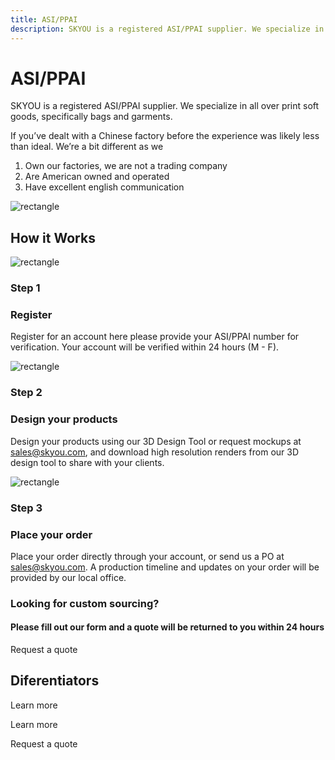 ```yaml
---
title: ASI/PPAI
description: SKYOU is a registered ASI/PPAI supplier. We specialize in all over print soft goods, specifically bags and garments.
---
```


<columns mode="normal" number="2" number-l="2" number-m="1" number-s="1" id="asi-ppai__hero">

<block id="asi-ppai__hero__info">

# ASI/PPAI

SKYOU is a registered ASI/PPAI supplier.  We specialize in all over print soft goods, specifically bags and garments.

If you’ve dealt with a Chinese factory before the experience was likely less than ideal.  We’re a bit different as we 
1. Own our factories, we are not a trading company 
2. Are American owned and operated 
3. Have excellent english communication 


</block>

<block id="asi-ppai__hero__image-content">

![rectangle](./img/backpack-medium.png)

</block>

</columns>









<columns mode="normal" number="1" number-m="1" number-s="1" id="asi-ppai__how-it-works__title">

## How it Works

</columns>










<columns mode="normal" number="3" number-l="3" number-m="2" number-s="1" id="asi-ppai__how-it-works__content">

<block>

![rectangle](./img/backpack-card-small.png)

### Step 1

### Register

Register for an account here please provide your ASI/PPAI number for verification.  Your account will be verified within 24 hours (M - F). 

</block>

<block>

![rectangle](./img/backpack-card-small.png)

### Step 2

### Design your products

Design your products using our 3D Design Tool or request mockups at sales@skyou.com, and download high resolution renders from our 3D design tool to share with your clients.

</block>

<block>

![rectangle](./img/backpack-card-small.png)

### Step 3

### Place your order

Place your order directly through your account, or send us a PO at sales@skyou.com.
A production timeline and updates on your order will be provided by our local office.

</block>

</columns>









<columns mode="normal" number="1" number-m="1" number-s="1" id="asi-ppai__request-quote">

<block>

<div id="asi-ppai__request-quote__title-content">

### Looking for custom sourcing?

#### Please fill out our form and a quote will be returned to you within 24 hours

</div>

<btn type="primary" url="/custom-sourcing">Request a quote</btn>

</block>

</columns>










<columns mode="normal" number="1" number-m="1" number-s="1" id="asi-ppai__deferentiators__title">

## Diferentiators

</columns>









<columns mode="normal" number="3" number-m="1" number-s="1" id="asi-ppai__deferentiators__content">

<block>

<card title="The world's best design tool in 3D!" subtitle="The 3D design tool is an exact pixel to inch representation of what will be manufactured." />

<template v-slot:image>

![card-iamge](./img/backpack-card.png)

</template>

<btn type="secondary" url="/3d-design-tool" display="full">Learn more</btn>

</block>

<block>

<card title="Fast, no MOQ, no setup charge, production" subtitle="We produce most orders under 250 pieces in 7-10 business days, and nearly all of our standard catalog products have no minimum order quantity."/>

<template v-slot:image>

![card-iamge](./img/backpack-card.png)

</template>

</block>

<block>

<card title="Industry leading print technologies" subtitle="We print on polyester, cotton, rayon, modal, tencel, vegan leather, and virtually any cellulose based fabric you can imagine." />

<template v-slot:image>

![card-iamge](./img/backpack-card.png)

</template>

<btn type="secondary" url="/inkjet-printing" display="full">Learn more</btn>

</block>

<block id="asi-ppai__deferentiators__content__card">

<card title="Custom Sourcing" subtitle="Can’t find the product your customer wants on ESP/SAGE? No worries. We have a full time sourcing team based at our Guangzhou factory to source nearly anything you can provide a sample or link for." />

<template v-slot:image>

![card-iamge](./img/backpack-card.png)

</template>

<btn type="secondary" url="/custom-sourcing" display="full">Request a quote</btn>

</block>

<block id="asi-ppai__deferentiators__content__card">

<card title="Products" subtitle="We develop all of our products from scratch.
We go through extensive fit testing, and quality checks to ensure each product is the best it can be." />

<template v-slot:image>

![card-iamge](./img/backpack-card.png)

</template>

</block>

<block id="asi-ppai__deferentiators__content__card__manufacturing">

<card title="A wealth of manufacturing expertise" subtitle="We set up factories for Nike, Timberland, Reebok, and Adidas, licensing our order management software and teaching them how to make one off shoes and bags. " />

<template v-slot:image>

![card-iamge](./img/backpack-card.png)

</template>

</block>

</columns>